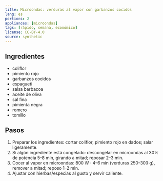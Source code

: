 ```yaml
---
title: Microondas: verduras al vapor con garbanzos cocidos
lang: es
portions: 2
appliances: [microondas]
tags: [rápido, semana, económico]
license: CC-BY-4.0
source: synthetic
---
```

## Ingredientes
- coliflor
- pimiento rojo
- garbanzos cocidos
- espagueti
- salsa barbacoa
- aceite de oliva
- sal fina
- pimienta negra
- romero
- tomillo

## Pasos
1. Preparar los ingredientes: cortar coliflor, pimiento rojo en dados; salar ligeramente.
2. Si algún ingrediente está congelado: descongelar en microondas al 30% de potencia 5–8 min, girando a mitad; reposar 2–3 min.
3. Cocer al vapor en microondas: 800 W · 4–6 min (verduras 250–300 g), remover a mitad; reposo 1–2 min.
4. Ajustar con hierbas/especias al gusto y servir caliente.

